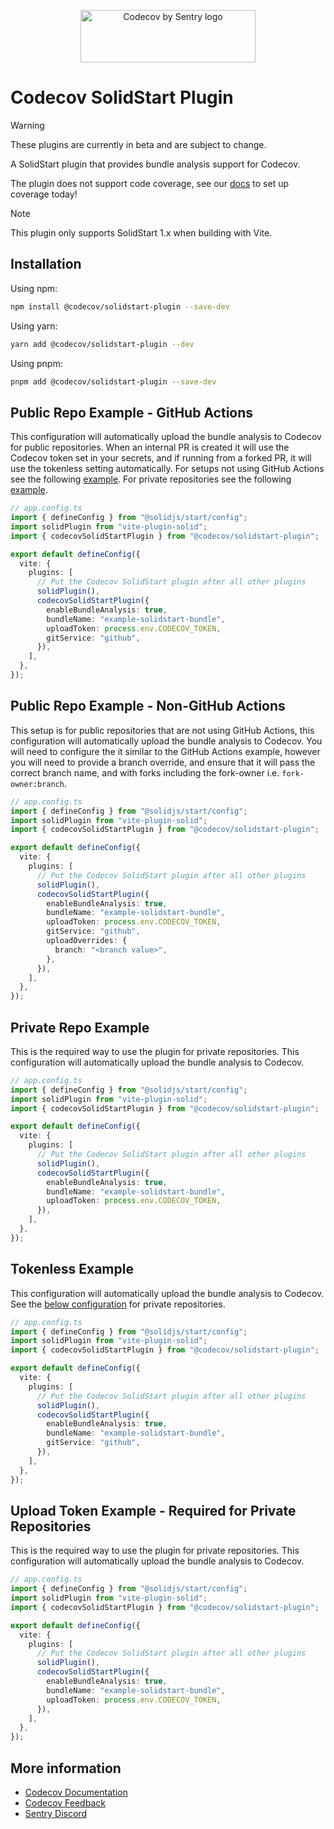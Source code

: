 <p align="center">
  <a href="https://about.codecov.io" target="_blank">
    <img src="https://about.codecov.io/wp-content/themes/codecov/assets/brand/sentry-cobranding/logos/codecov-by-sentry-logo.svg" alt="Codecov by Sentry logo" width="280" height="84">
  </a>
</p>

# Codecov SolidStart Plugin

> [!WARNING]
> These plugins are currently in beta and are subject to change.
>
> A SolidStart plugin that provides bundle analysis support for Codecov.
>
> The plugin does not support code coverage, see our [docs](https://docs.codecov.com/docs/quick-start) to set up coverage today!

> [!NOTE]
> This plugin only supports SolidStart 1.x when building with Vite.

## Installation

Using npm:

```bash
npm install @codecov/solidstart-plugin --save-dev
```

Using yarn:

```bash
yarn add @codecov/solidstart-plugin --dev
```

Using pnpm:

```bash
pnpm add @codecov/solidstart-plugin --save-dev
```

## Public Repo Example - GitHub Actions

This configuration will automatically upload the bundle analysis to Codecov for public repositories. When an internal PR is created it will use the Codecov token set in your secrets, and if running from a forked PR, it will use the tokenless setting automatically. For setups not using GitHub Actions see the following [example](#public-repo-example---non-github-actions). For private repositories see the following [example](#private-repo-example).

```ts
// app.config.ts
import { defineConfig } from "@solidjs/start/config";
import solidPlugin from "vite-plugin-solid";
import { codecovSolidStartPlugin } from "@codecov/solidstart-plugin";

export default defineConfig({
  vite: {
    plugins: [
      // Put the Codecov SolidStart plugin after all other plugins
      solidPlugin(),
      codecovSolidStartPlugin({
        enableBundleAnalysis: true,
        bundleName: "example-solidstart-bundle",
        uploadToken: process.env.CODECOV_TOKEN,
        gitService: "github",
      }),
    ],
  },
});
```

## Public Repo Example - Non-GitHub Actions

This setup is for public repositories that are not using GitHub Actions, this configuration will automatically upload the bundle analysis to Codecov. You will need to configure the it similar to the GitHub Actions example, however you will need to provide a branch override, and ensure that it will pass the correct branch name, and with forks including the fork-owner i.e. `fork-owner:branch`.

```ts
// app.config.ts
import { defineConfig } from "@solidjs/start/config";
import solidPlugin from "vite-plugin-solid";
import { codecovSolidStartPlugin } from "@codecov/solidstart-plugin";

export default defineConfig({
  vite: {
    plugins: [
      // Put the Codecov SolidStart plugin after all other plugins
      solidPlugin(),
      codecovSolidStartPlugin({
        enableBundleAnalysis: true,
        bundleName: "example-solidstart-bundle",
        uploadToken: process.env.CODECOV_TOKEN,
        gitService: "github",
        uploadOverrides: {
          branch: "<branch value>",
        },
      }),
    ],
  },
});
```

## Private Repo Example

This is the required way to use the plugin for private repositories. This configuration will automatically upload the bundle analysis to Codecov.

```ts
// app.config.ts
import { defineConfig } from "@solidjs/start/config";
import solidPlugin from "vite-plugin-solid";
import { codecovSolidStartPlugin } from "@codecov/solidstart-plugin";

export default defineConfig({
  vite: {
    plugins: [
      // Put the Codecov SolidStart plugin after all other plugins
      solidPlugin(),
      codecovSolidStartPlugin({
        enableBundleAnalysis: true,
        bundleName: "example-solidstart-bundle",
        uploadToken: process.env.CODECOV_TOKEN,
      }),
    ],
  },
});
```

## Tokenless Example

This configuration will automatically upload the bundle analysis to Codecov. See the [below configuration](#upload-token-example---required-for-private-repositories) for private repositories.

```ts
// app.config.ts
import { defineConfig } from "@solidjs/start/config";
import solidPlugin from "vite-plugin-solid";
import { codecovSolidStartPlugin } from "@codecov/solidstart-plugin";

export default defineConfig({
  vite: {
    plugins: [
      // Put the Codecov SolidStart plugin after all other plugins
      solidPlugin(),
      codecovSolidStartPlugin({
        enableBundleAnalysis: true,
        bundleName: "example-solidstart-bundle",
        gitService: "github",
      }),
    ],
  },
});
```

## Upload Token Example - Required for Private Repositories

This is the required way to use the plugin for private repositories. This configuration will automatically upload the bundle analysis to Codecov.

```ts
// app.config.ts
import { defineConfig } from "@solidjs/start/config";
import solidPlugin from "vite-plugin-solid";
import { codecovSolidStartPlugin } from "@codecov/solidstart-plugin";

export default defineConfig({
  vite: {
    plugins: [
      // Put the Codecov SolidStart plugin after all other plugins
      solidPlugin(),
      codecovSolidStartPlugin({
        enableBundleAnalysis: true,
        bundleName: "example-solidstart-bundle",
        uploadToken: process.env.CODECOV_TOKEN,
      }),
    ],
  },
});
```

## More information

- [Codecov Documentation](https://docs.codecov.com/docs)
- [Codecov Feedback](https://github.com/codecov/feedback/discussions)
- [Sentry Discord](https://discord.gg/Ww9hbqr)
